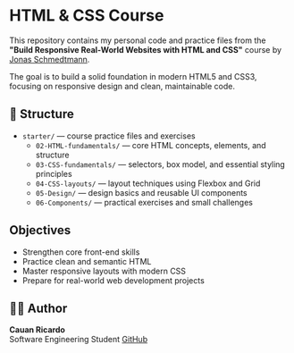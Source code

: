# HTML & CSS Course

This repository contains my personal code and practice files from the **"Build Responsive Real-World Websites with HTML and CSS"** course by [Jonas Schmedtmann](https://www.udemy.com/course/design-and-develop-a-killer-website-with-html5-and-css3/).

The goal is to build a solid foundation in modern HTML5 and CSS3, focusing on responsive design and clean, maintainable code.

## 📁 Structure

- `starter/` — course practice files and exercises  
  - `02-HTML-fundamentals/` — core HTML concepts, elements, and structure  
  - `03-CSS-fundamentals/` — selectors, box model, and essential styling principles  
  - `04-CSS-layouts/` — layout techniques using Flexbox and Grid  
  - `05-Design/` — design basics and reusable UI components  
  - `06-Components/` — practical exercises and small challenges

##  Objectives

- Strengthen core front-end skills
- Practice clean and semantic HTML
- Master responsive layouts with modern CSS
- Prepare for real-world web development projects

## 🧑‍💻 Author

**Cauan Ricardo**  
Software Engineering Student
[GitHub](https://github.com/cauanrricardo)
